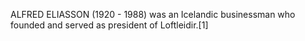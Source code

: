 ALFRED ELIASSON (1920 - 1988) was an Icelandic businessman who founded and served as president of Loftleidir.[1]

